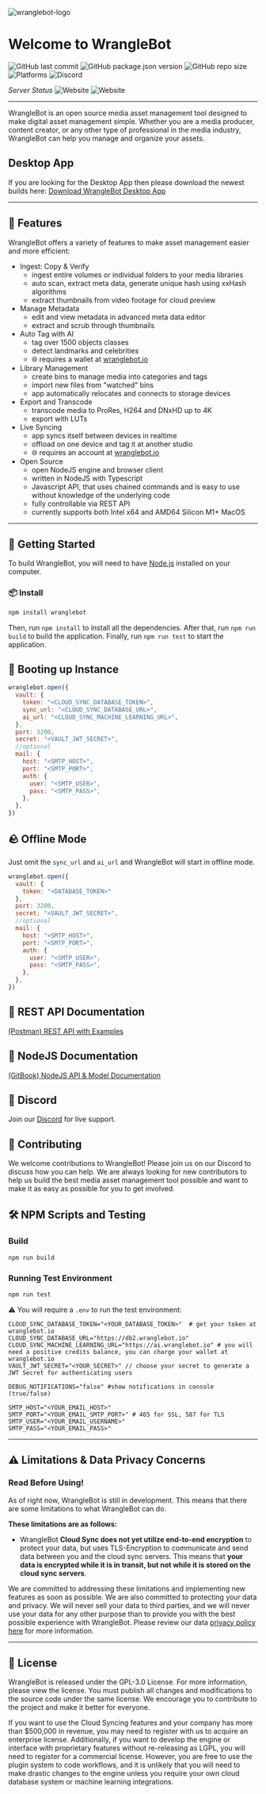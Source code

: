 ![wranglebot-logo](https://wranglebot.io/assets/images/logo.png)

# Welcome to WrangleBot

![GitHub last commit](https://img.shields.io/github/last-commit/AxelRothe/wranglebot)
![GitHub package.json version](https://img.shields.io/github/package-json/v/AxelRothe/wranglebot)
![GitHub repo size](https://img.shields.io/github/repo-size/AxelRothe/wranglebot)
![Platforms](https://img.shields.io/badge/platforms-macos%20(x64%2C%20arm64)-blue)
![Discord](https://img.shields.io/discord/1070819210265104434?logo=discord&logoColor=blue)

_Server Status_ ![Website](https://img.shields.io/website?label=Cloud%20Sync&url=https%3A%2F%2Fdb2.wranglebot.io%2Fversion) ![Website](https://img.shields.io/website?label=AI%20Services&url=https%3A%2F%2Fai.wranglebot.io%2Fversion)

---

WrangleBot is an open source media asset management tool designed to make digital asset management simple. Whether you are a media producer, content creator, or any other type of professional in the media industry, WrangleBot can help you manage and organize your assets.

## Desktop App

If you are looking for the Desktop App then please download the newest builds here: [Download WrangleBot Desktop App](https://wranglebot.io)

---

## 🧰 Features

WrangleBot offers a variety of features to make asset management easier and more efficient:

- Ingest: Copy & Verify
  - ingest entire volumes or individual folders to your media libraries
  - auto scan, extract meta data, generate unique hash using xxHash algorithms
  - extract thumbnails from video footage for cloud preview
- Manage Metadata
  - edit and view metadata in advanced meta data editor
  - extract and scrub through thumbnails
- Auto Tag with AI
  - tag over 1500 objects classes
  - detect landmarks and celebrities
  - 🌐 requires a wallet at [wranglebot.io](https://wranglebot.io/account)
- Library Management
  - create bins to manage media into categories and tags
  - import new files from "watched" bins
  - app automatically relocates and connects to storage devices
- Export and Transcode
  - transcode media to ProRes, H264 and DNxHD up to 4K
  - export with LUTs
- Live Syncing
  - app syncs itself between devices in realtime
  - offload on one device and tag it at another studio
  - 🌐 requires an account at [wranglebot.io](https://wranglebot.io/register)
- Open Source
  - open NodeJS engine and browser client
  - written in NodeJS with Typescript
  - Javascript API, that uses chained commands and is easy to use without knowledge of the underlying code
  - fully controllable via REST API
  - currently supports both Intel x64 and AMD64 Silicon M1+ MacOS

--- 

## 👋 Getting Started

To build WrangleBot, you will need to have [Node.js](https://nodejs.org/en/) installed on your computer.

### 📦 Install

```bash
npm install wranglebot
```

Then, run `npm install` to install all the dependencies. After that, run `npm run build` to build the application. Finally, run `npm run test` to start the application.

## 🚀 Booting up Instance

```js
wranglebot.open({
  vault: {
    token: "<CLOUD_SYNC_DATABASE_TOKEN>",
    sync_url: "<CLOUD_SYNC_DATABASE_URL>",
    ai_url: "<CLOUD_SYNC_MACHINE_LEARNING_URL>",
  },
  port: 3200,
  secret: "<VAULT_JWT_SECRET>",
  //optional
  mail: {
    host: "<SMTP_HOST>",
    port: "<SMTP_PORT>",
    auth: {
      user: "<SMTP_USER>",
      pass: "<SMTP_PASS>",
    },
  },
})
```

## 🪨 Offline Mode

Just omit the `sync_url` and `ai_url` and WrangleBot will start in offline mode.

```js
wranglebot.open({
  vault: {
    token: "<DATABASE_TOKEN>"
  },
  port: 3200,
  secret: "<VAULT_JWT_SECRET>",
  //optional
  mail: {
    host: "<SMTP_HOST>",
    port: "<SMTP_PORT>",
    auth: {
      user: "<SMTP_USER>",
      pass: "<SMTP_PASS>",
    },
  },
})
```

## 📑 REST API Documentation

[(Postman) REST API with Examples](https://documenter.getpostman.com/view/26212996/2s93JtQPKd)

## 📑 NodeJS Documentation

[(GitBook) NodeJS API & Model Documentation](https://van-rothe.gitbook.io/wranglebot-nodejs-documentation/)

## 💬 Discord

Join our [Discord](https://discord.gg/p3Rmhagvkm) for live support.

## 👥 Contributing

We welcome contributions to WrangleBot! Please join us on our Discord to discuss how you can help. We are always looking for new contributors to help us build the best media asset management tool possible and want to make it as easy as possible for you to get involved.

## 🛠 NPM Scripts and Testing

### Build

```bash
npm run build
```

### Running Test Environment

```bash
npm run test
```

⚠️ You will require a `.env` to run the test environment:

```dotenv
CLOUD_SYNC_DATABASE_TOKEN="<YOUR_DATABASE_TOKEN>"  # get your token at wranglebot.io
CLOUD_SYNC_DATABASE_URL="https://db2.wranglebot.io"
CLOUD_SYNC_MACHINE_LEARNING_URL="https://ai.wranglebot.io" # you will need a positive credits balance, you can charge your wallet at wranglebot.io
VAULT_JWT_SECRET="<YOUR_SECRET>" // choose your secret to generate a JWT Secret for authenticating users

DEBUG_NOTIFICATIONS="false" #show notifications in console (true/false)

SMTP_HOST="<YOUR_EMAIL_HOST>"
SMTP_PORT="<YOUR_EMAIL_SMTP_PORT>" # 465 for SSL, 587 for TLS
SMTP_USER="<YOUR_EMAIL_USERNAME>"
SMTP_PASS="<YOUR_EMAIL_PASS>"
```

---

## ⚠️ Limitations & Data Privacy Concerns
### Read Before Using!

As of right now, WrangleBot is still in development. This means that there are some limitations to what WrangleBot can do.

**These limitations are as follows:**

- WrangleBot **Cloud Sync does not yet utilize end-to-end encryption** to protect your data, but uses TLS-Encryption to communicate and send data between you and the cloud sync servers. This means that **your data is encrypted while it is in transit, but not while it is stored on the cloud sync servers**.

We are committed to addressing these limitations and implementing new features as soon as possible. We are also committed to protecting your data and privacy. We will never sell your data to third parties, and we will never use your data for any other purpose than to provide you with the best possible experience with WrangleBot. Please review our data [privacy policy here](https://wranglebot.io/privacy) for more information.

---

## 📜 License

WrangleBot is released under the GPL-3.0 License. For more information, please view the license. You must publish all changes and modifications to the source code under the same license. We encourage you to contribute to the project and make it better for everyone.

If you want to use the Cloud Syncing features and your company has more than $500,000 in revenue, you may need to register with us to acquire an enterprise license. Additionally, if you want to develop the engine or interface with proprietary features without re-releasing as LGPL, you will need to register for a commercial license. However, you are free to use the plugin system to code workflows, and it is unlikely that you will need to make drastic changes to the engine unless you require your own cloud database system or machine learning integrations.
